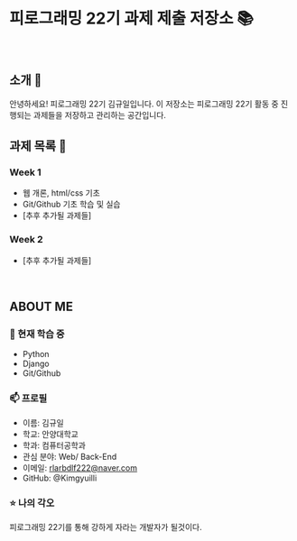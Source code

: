 # 피로그래밍 22기 과제 제출 저장소 📚
<br>

## 소개 🚀
안녕하세요! 피로그래밍 22기 김규일입니다.
이 저장소는 피로그래밍 22기 활동 중 진행되는 과제들을 저장하고 관리하는 공간입니다.
<br>

## 과제 목록 📕
### Week 1
- 웹 개론, html/css 기초
- Git/Github 기초 학습 및 실습
- [추후 추가될 과제들]

### Week 2
- [추후 추가될 과제들]
<br>

## ABOUT ME
### 🌱 현재 학습 중
- Python
- Django
- Git/Github

### 📫 프로필
- 이름: 김규일
- 학교: 안양대학교
- 학과: 컴퓨터공학과
- 관심 분야: Web/ Back-End
- 이메일: rlarbdlf222@naver.com
- GitHub: @Kimgyuilli

### ⭐ 나의 각오
피로그래밍 22기를 통해 강하게 자라는 개발자가 될것이다.